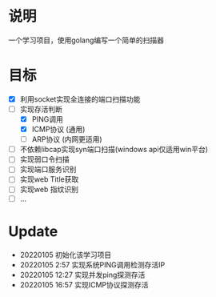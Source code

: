 # 说明
一个学习项目，使用golang编写一个简单的扫描器

# 目标
- [x]  利用socket实现全连接的端口扫描功能
- [ ]  实现存活判断
    - [X]  PING调用
    - [X]  ICMP协议 (通用)
    - [ ]  ARP协议  (内网更适用)
- [ ]  不依赖libcap实现syn端口扫描(windows api仅适用win平台)
- [ ]  实现弱口令扫描
- [ ]  实现端口服务识别
- [ ]  实现web Title获取
- [ ]  实现web 指纹识别
- [ ]  ...

# Update
- 20220105 初始化该学习项目
- 20220105 2:57 实现系统PING调用检测存活IP
- 20220105 12:27 实现并发ping探测存活
- 20220105 16:57 实现ICMP协议探测存活